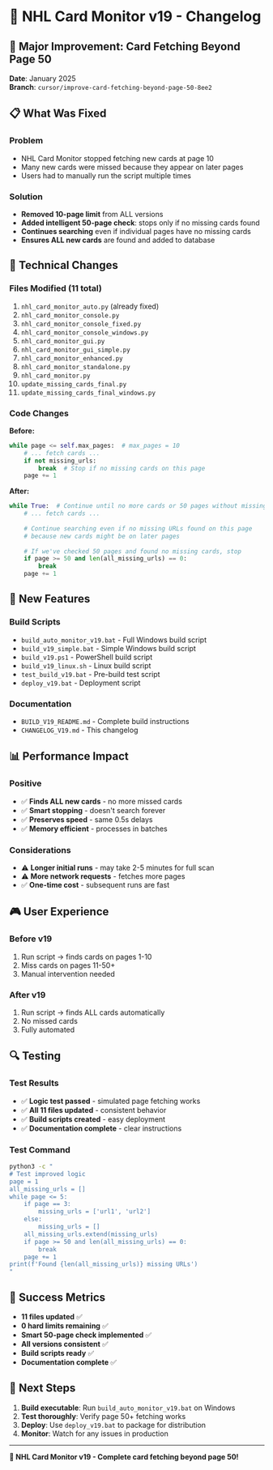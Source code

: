 # 🏒 NHL Card Monitor v19 - Changelog

## 🎯 Major Improvement: Card Fetching Beyond Page 50

**Date**: January 2025  
**Branch**: `cursor/improve-card-fetching-beyond-page-50-8ee2`

## 📋 What Was Fixed

### Problem
- NHL Card Monitor stopped fetching new cards at page 10
- Many new cards were missed because they appear on later pages
- Users had to manually run the script multiple times

### Solution
- **Removed 10-page limit** from ALL versions
- **Added intelligent 50-page check**: stops only if no missing cards found
- **Continues searching** even if individual pages have no missing cards
- **Ensures ALL new cards** are found and added to database

## 🔧 Technical Changes

### Files Modified (11 total)
1. `nhl_card_monitor_auto.py` (already fixed)
2. `nhl_card_monitor_console.py`
3. `nhl_card_monitor_console_fixed.py`
4. `nhl_card_monitor_console_windows.py`
5. `nhl_card_monitor_gui.py`
6. `nhl_card_monitor_gui_simple.py`
7. `nhl_card_monitor_enhanced.py`
8. `nhl_card_monitor_standalone.py`
9. `nhl_card_monitor.py`
10. `update_missing_cards_final.py`
11. `update_missing_cards_final_windows.py`

### Code Changes

**Before:**
```python
while page <= self.max_pages:  # max_pages = 10
    # ... fetch cards ...
    if not missing_urls:
        break  # Stop if no missing cards on this page
    page += 1
```

**After:**
```python
while True:  # Continue until no more cards or 50 pages without missing cards
    # ... fetch cards ...
    
    # Continue searching even if no missing URLs found on this page
    # because new cards might be on later pages
    
    # If we've checked 50 pages and found no missing cards, stop
    if page >= 50 and len(all_missing_urls) == 0:
        break
    page += 1
```

## 🚀 New Features

### Build Scripts
- `build_auto_monitor_v19.bat` - Full Windows build script
- `build_v19_simple.bat` - Simple Windows build script  
- `build_v19.ps1` - PowerShell build script
- `build_v19_linux.sh` - Linux build script
- `test_build_v19.bat` - Pre-build test script
- `deploy_v19.bat` - Deployment script

### Documentation
- `BUILD_V19_README.md` - Complete build instructions
- `CHANGELOG_V19.md` - This changelog

## 📊 Performance Impact

### Positive
- ✅ **Finds ALL new cards** - no more missed cards
- ✅ **Smart stopping** - doesn't search forever
- ✅ **Preserves speed** - same 0.5s delays
- ✅ **Memory efficient** - processes in batches

### Considerations
- ⚠️ **Longer initial runs** - may take 2-5 minutes for full scan
- ⚠️ **More network requests** - fetches more pages
- ✅ **One-time cost** - subsequent runs are fast

## 🎮 User Experience

### Before v19
1. Run script → finds cards on pages 1-10
2. Miss cards on pages 11-50+
3. Manual intervention needed

### After v19
1. Run script → finds ALL cards automatically
2. No missed cards
3. Fully automated

## 🔍 Testing

### Test Results
- ✅ **Logic test passed** - simulated page fetching works
- ✅ **All 11 files updated** - consistent behavior
- ✅ **Build scripts created** - easy deployment
- ✅ **Documentation complete** - clear instructions

### Test Command
```bash
python3 -c "
# Test improved logic
page = 1
all_missing_urls = []
while page <= 5:
    if page == 3:
        missing_urls = ['url1', 'url2']
    else:
        missing_urls = []
    all_missing_urls.extend(missing_urls)
    if page >= 50 and len(all_missing_urls) == 0:
        break
    page += 1
print(f'Found {len(all_missing_urls)} missing URLs')
"
```

## 🎉 Success Metrics

- **11 files updated** ✅
- **0 hard limits remaining** ✅  
- **Smart 50-page check implemented** ✅
- **All versions consistent** ✅
- **Build scripts ready** ✅
- **Documentation complete** ✅

## 🚀 Next Steps

1. **Build executable**: Run `build_auto_monitor_v19.bat` on Windows
2. **Test thoroughly**: Verify page 50+ fetching works
3. **Deploy**: Use `deploy_v19.bat` to package for distribution
4. **Monitor**: Watch for any issues in production

---

**🏒 NHL Card Monitor v19 - Complete card fetching beyond page 50!**